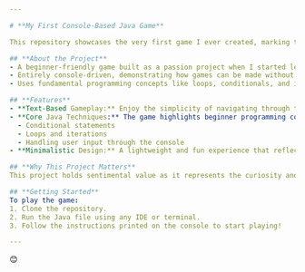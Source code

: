 ```yaml
---

# **My First Console-Based Java Game**

This repository showcases the very first game I ever created, marking the start of my programming journey. Developed entirely in Java, this console-based game uses simple `print` statements and basic logic to deliver a nostalgic and text-based gaming experience.

## **About the Project**
- A beginner-friendly game built as a passion project when I started learning Java.
- Entirely console-driven, demonstrating how games can be made without graphical interfaces.
- Uses fundamental programming concepts like loops, conditionals, and input/output handling.

## **Features**
- **Text-Based Gameplay:** Enjoy the simplicity of navigating through the game using console commands.  
- **Core Java Techniques:** The game highlights beginner programming concepts such as:
  - Conditional statements
  - Loops and iterations
  - Handling user input through the console
- **Minimalistic Design:** A lightweight and fun experience that reflects a programmer’s first steps in game development.

## **Why This Project Matters**
This project holds sentimental value as it represents the curiosity and creativity that inspired me to explore programming further. It’s simple yet powerful enough to remind us of where every developer begins.

## **Getting Started**
To play the game:  
1. Clone the repository.  
2. Run the Java file using any IDE or terminal.  
3. Follow the instructions printed on the console to start playing!

---
```


😊
